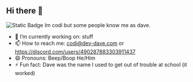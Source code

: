 ## Hi there 👋

![Static Badge](https://img.shields.io/badge/Python-home-blue)
Im codi but some people know me as dave.

- 🔭 I’m currently working on: stuff
- 📫 How to reach me: codi@dev-dave.com or https://discord.com/users/490287883303911437
- 😄 Pronouns: Beep/Boop He/Him
- ⚡ Fun fact: Dave was the name I used to get out of trouble at school (it worked)
<!--
**codi-fredericks/codi-fredericks** is a ✨ _special_ ✨ repository because its `README.md` (this file) appears on your GitHub profile.

Here are some ideas to get you started:


- 🌱 I’m currently learning ...
- 👯 I’m looking to collaborate on ...
- 🤔 I’m looking for help with ...
- 💬 Ask me about ...
- 📫 How to reach me: ...
- 😄 Pronouns: ...

-->
